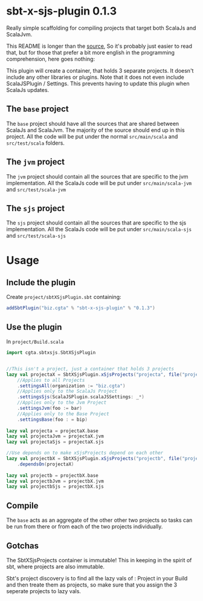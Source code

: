 # sbt-x-sjs-plugin 0.1.3


Really simple scaffolding for compiling projects that target both ScalaJs and ScalaJvm.


This README is longer than the [source](https://github.com/cgta/sbt-x-sjs-plugin/blob/v0.1.3/src/main/scala/cgta/sbtxsjs/SbtXSjsPlugin.scala), So it's probably just easier to read that, but for
those that prefer a bit more english in the programming comprehension, here goes nothing:


This plugin will create a container, that holds 3 separate projects. It doesn't include 
any other libraries or plugins. Note that it does not even include ScalaJSPlugin / Settings.
This prevents having to update this plugin when ScalaJs updates.


The `base` project
------------------
The `base` project should have all the sources that are shared between ScalaJs and ScalaJvm. The majority of the source should end up in this project.  All the code will be put under the normal `src/main/scala` and `src/test/scala` folders.

The `jvm` project
-----------------
The `jvm` project should contain all the sources that are specific to the jvm implementation. All the ScalaJs code will be put under `src/main/scala-jvm` and `src/test/scala-jvm`

The `sjs` project
-----------------
The `sjs` project should contain all the sources that are specific to the sjs implementation. All the ScalaJs code will be put under `src/main/scala-sjs` and `src/test/scala-sjs`

Usage
=====

Include the plugin
------------------
Create `project/sbtXSjsPlugin.sbt` containing:
```scala
addSbtPlugin("biz.cgta" % "sbt-x-sjs-plugin" % "0.1.3")
```

Use the plugin
--------------
In `project/Build.scala` 

```scala
import cgta.sbtxsjs.SbtXSjsPlugin


//This isn't a project, just a container that holds 3 projects
lazy val projectaX = SbtXSjsPlugin.xSjsProjects("projecta", file("projecta"))
    //Applies to all Projects
    .settingsAll(organization := "biz.cgta")
    //Applies only to the ScalaJs Project
    .settingsSjs(ScalaJSPlugin.scalaJSSettings: _*)
    //Applies only to the Jvm Project
    .settingsJvm(foo := bar)
    //Applies only to the Base Project
    .settingsBase(foo : = bip)
    
lazy val projecta = projectaX.base
lazy val projectaJvm = projectaX.jvm
lazy val projectaSjs = projectaX.sjs

//Use depends on to make xSjsProjects depend on each other
lazy val projectbX = SbtXSjsPlugin.xSjsProjects("projectb", file("projectb"))
    .dependsOn(projectaX)
    
lazy val projectb = projectbX.base
lazy val projectbJvm = projectbX.jvm
lazy val projectbSjs = projectbX.sjs
```


Compile
-------
The `base` acts as an aggregate of the other other two projects so tasks can be run from there or from each of the two projects individually.

Gotchas
-------
The SbtXSjsProjects container is immutable! This in keeping in the spirit of sbt, where projects are also immutable.

Sbt's project discovery is to find all the lazy vals of : Project in your Build and then treate them as projects, so
make sure that you assign the 3 seperate projects to lazy vals.






